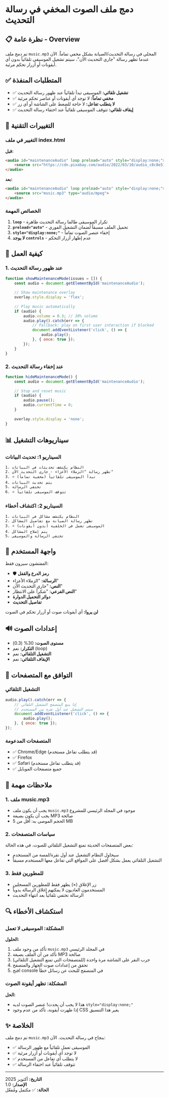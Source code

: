 # دمج ملف الصوت المخفي في رسالة التحديث

## 📋 نظرة عامة - Overview

تم دمج ملف `music.mp3` المحلي في رسالة التحديث/الصيانة بشكل مخفي تماماً. الآن عندما تظهر رسالة "جاري التحديث الآن"، سيتم تشغيل الموسيقى تلقائياً بدون أي أيقونات أو أزرار تحكم مرئية.

## ✅ المتطلبات المنفذة

- ✅ **تشغيل تلقائي:** الموسيقى تبدأ تلقائياً عند ظهور رسالة التحديث
- ✅ **مخفي تماماً:** لا توجد أي أيقونات أو عناصر تحكم مرئية
- ✅ **لا يتطلب تفاعل:** لا حاجة للضغط على الشاشة أو أي زر
- ✅ **إيقاف تلقائي:** تتوقف الموسيقى تلقائياً عند اختفاء رسالة التحديث

## 🔧 التغييرات التقنية

### التغيير في ملف index.html

**قبل:**
```html
<audio id="maintenanceAudio" loop preload="auto" style="display:none;">
    <source src="https://cdn.pixabay.com/audio/2022/03/10/audio_c8c8e51e28.mp3" type="audio/mpeg">
</audio>
```

**بعد:**
```html
<audio id="maintenanceAudio" loop preload="auto" style="display:none;">
    <source src="music.mp3" type="audio/mpeg">
</audio>
```

### الخصائص المهمة

1. **`loop`** - تكرار الموسيقى طالما رسالة التحديث ظاهرة
2. **`preload="auto"`** - تحميل الملف مسبقاً لضمان التشغيل الفوري
3. **`style="display:none;"`** - إخفاء عنصر الصوت تماماً
4. **لا يوجد `controls`** - عدم إظهار أزرار التحكم

## 🎵 كيفية العمل

### 1. عند ظهور رسالة التحديث
```javascript
function showMaintenanceMode(issues = []) {
    const audio = document.getElementById('maintenanceAudio');
    
    // Show maintenance overlay
    overlay.style.display = 'flex';
    
    // Play music automatically
    if (audio) {
        audio.volume = 0.3; // 30% volume
        audio.play().catch(err => {
            // Fallback: play on first user interaction if blocked
            document.addEventListener('click', () => {
                audio.play();
            }, { once: true });
        });
    }
}
```

### 2. عند إخفاء رسالة التحديث
```javascript
function hideMaintenanceMode() {
    const audio = document.getElementById('maintenanceAudio');
    
    // Stop and reset music
    if (audio) {
        audio.pause();
        audio.currentTime = 0;
    }
    
    overlay.style.display = 'none';
}
```

## 📊 سيناريوهات التشغيل

### السيناريو 1: تحديث البيانات
```
1. النظام يكتشف تحديثات في البيانات
2. تظهر رسالة "الزملاء الأعزاء - جاري التحديث الآن"
3. ⭐ تبدأ الموسيقى تلقائياً (مخفية تماماً)
4. يتم تحديث البيانات
5. تختفي الرسالة
6. ⭐ تتوقف الموسيقى تلقائياً
```

### السيناريو 2: اكتشاف أخطاء
```
1. النظام يكتشف مشاكل في البيانات
2. تظهر رسالة الصيانة مع تفاصيل المشاكل
3. ⭐ الموسيقى تعمل في الخلفية (بدون أيقونات)
4. يتم إصلاح المشاكل
5. تختفي الرسالة والموسيقى
```

## 🎨 واجهة المستخدم

المفتشون سيرون فقط:
- 🛡️ **رمز الدرع والقفل**
- **الرسالة:** "الزملاء الأعزاء"
- **النص:** "جاري التحديث الآن"
- **النص الفرعي:** "شكراً على الانتظار"
- **دوائر التحميل الدوارة**
- **تفاصيل التحديث**

**لن يروا:** أي أيقونات صوت أو أزرار تحكم في الصوت

## 🔊 إعدادات الصوت

- **مستوى الصوت:** 30% (0.3)
- **التكرار:** نعم (loop)
- **التشغيل التلقائي:** نعم
- **الإيقاف التلقائي:** نعم

## 📱 التوافق مع المتصفحات

### التشغيل التلقائي
```javascript
audio.play().catch(err => {
    // إذا منع المتصفح التشغيل التلقائي
    // سيتم التشغيل عند أول نقرة من المستخدم
    document.addEventListener('click', () => {
        audio.play();
    }, { once: true });
});
```

### المتصفحات المدعومة
- ✅ Chrome/Edge (قد يتطلب تفاعل مستخدم)
- ✅ Firefox
- ✅ Safari (قد يتطلب تفاعل مستخدم)
- ✅ جميع متصفحات الموبايل

## 📝 ملاحظات مهمة

### 1. ملف music.mp3
- يجب أن يكون ملف `music.mp3` موجود في المجلد الرئيسي للمشروع
- يجب أن يكون بصيغة MP3 صالحة
- الحجم الموصى به: أقل من 5 MB

### 2. سياسات المتصفحات
بعض المتصفحات الحديثة تمنع التشغيل التلقائي للصوت. في هذه الحالة:
- سيحاول النظام التشغيل عند أول نقرة/لمسة من المستخدم
- التشغيل التلقائي يعمل بشكل أفضل على المواقع التي تفاعل معها المستخدم مسبقاً

### 3. للمطورين فقط
- زر الإغلاق (×) يظهر فقط للمطورين المسجلين
- المستخدمون العاديون لا يمكنهم إغلاق الرسالة يدوياً
- الرسالة تختفي تلقائياً بعد انتهاء التحديث

## 🔍 استكشاف الأخطاء

### المشكلة: الموسيقى لا تعمل

**الحلول:**
1. تأكد من وجود ملف `music.mp3` في المجلد الرئيسي
2. تأكد من أن الملف بصيغة MP3 صالحة
3. جرب النقر على الشاشة مرة واحدة (للمتصفحات التي تمنع التشغيل التلقائي)
4. تحقق من إعدادات صوت الجهاز والمتصفح
5. افتح console في المتصفح للبحث عن رسائل خطأ

### المشكلة: تظهر أيقونة الصوت

**الحل:**
- هذا لا يجب أن يحدث! عنصر الصوت لديه `style="display:none;"`
- إذا ظهرت أيقونة، تأكد من عدم وجود CSS يغير هذا التنسيق

## ✨ الخلاصة

تم دمج ملف `music.mp3` بنجاح في رسالة التحديث. الآن:
- ✅ الموسيقى تعمل تلقائياً مع ظهور الرسالة
- ✅ لا توجد أي أيقونات أو أزرار مرئية
- ✅ لا يتطلب أي تفاعل من المستخدم
- ✅ تتوقف تلقائياً عند اختفاء الرسالة

---

**التاريخ:** أكتوبر 2025  
**الإصدار:** 1.0  
**الحالة:** ✅ مكتمل ومُفعّل
